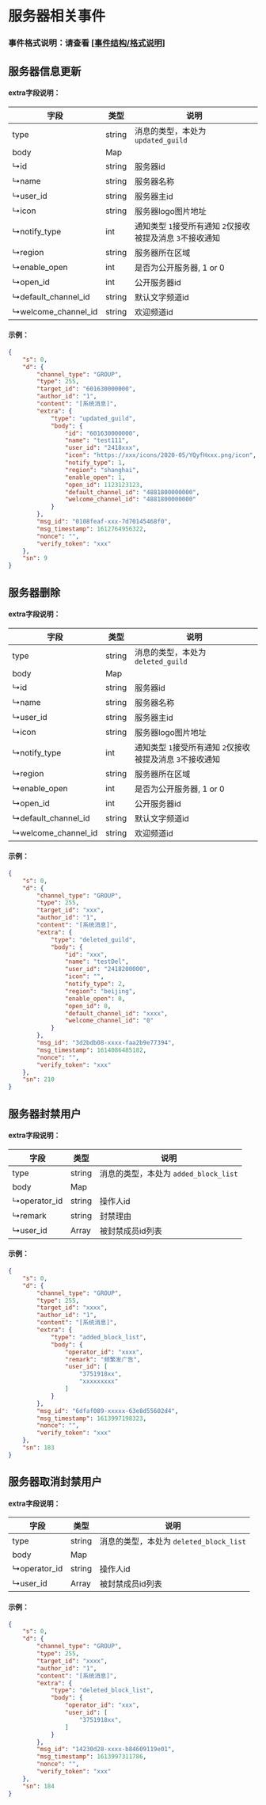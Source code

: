# 服务器相关事件

### 事件格式说明：请查看 [[事件结构/格式说明]](  https://developer.kaiheila.cn/doc/event/event-introduction )

## 服务器信息更新

#### extra字段说明：

| 字段                | 类型   | 说明                                                       |
| ------------------- | ------ | ---------------------------------------------------------- |
| type                | string | 消息的类型，本处为 `updated_guild`                         |
| body                | Map    |                                                            |
| ↳id                 | string | 服务器id                                                   |
| ↳name               | string | 服务器名称                                                 |
| ↳user_id            | string | 服务器主id                                                 |
| ↳icon               | string | 服务器logo图片地址                                         |
| ↳notify_type        | int    | 通知类型 `1`接受所有通知 `2`仅接收被提及消息 `3`不接收通知 |
| ↳region             | string | 服务器所在区域                                             |
| ↳enable_open        | int    | 是否为公开服务器, 1 or 0                                   |
| ↳open_id            | int    | 公开服务器id                                               |
| ↳default_channel_id | string | 默认文字频道id                                             |
| ↳welcome_channel_id | string | 欢迎频道id                                                 |

#### 示例：

```json
{
    "s": 0,
    "d": {
        "channel_type": "GROUP",
        "type": 255,
        "target_id": "601630000000",
        "author_id": "1",
        "content": "[系统消息]",
        "extra": {
            "type": "updated_guild",
            "body": {
                "id": "601630000000",
                "name": "test111",
                "user_id": "2418xxx",
                "icon": "https://xxx/icons/2020-05/YQyfHxxx.png/icon",
                "notify_type": 1,
                "region": "shanghai",
                "enable_open": 1,
                "open_id": 1123123123,
                "default_channel_id": "4881800000000",
                "welcome_channel_id": "4881800000000"
            }
        },
        "msg_id": "0108feaf-xxx-7d70145468f0",
        "msg_timestamp": 1612764956322,
        "nonce": "",
        "verify_token": "xxx"
    },
    "sn": 9
}
```


## 服务器删除

#### extra字段说明：

| 字段                | 类型   | 说明                                                       |
| ------------------- | ------ | ---------------------------------------------------------- |
| type                | string | 消息的类型，本处为 `deleted_guild`                         |
| body                | Map    |                                                            |
| ↳id                 | string | 服务器id                                                   |
| ↳name               | string | 服务器名称                                                 |
| ↳user_id            | string | 服务器主id                                                 |
| ↳icon               | string | 服务器logo图片地址                                         |
| ↳notify_type        | int    | 通知类型 `1`接受所有通知 `2`仅接收被提及消息 `3`不接收通知 |
| ↳region             | string | 服务器所在区域                                             |
| ↳enable_open        | int    | 是否为公开服务器, 1 or 0                                   |
| ↳open_id            | int    | 公开服务器id                                               |
| ↳default_channel_id | string | 默认文字频道id                                             |
| ↳welcome_channel_id | string | 欢迎频道id                                                 |

#### 示例：

```json
{
    "s": 0,
    "d": {
        "channel_type": "GROUP",
        "type": 255,
        "target_id": "xxx",
        "author_id": "1",
        "content": "[系统消息]",
        "extra": {
            "type": "deleted_guild",
            "body": {
                "id": "xxx",
                "name": "testDel",
                "user_id": "2418200000",
                "icon": "",
                "notify_type": 2,
                "region": "beijing",
                "enable_open": 0,
                "open_id": 0,
                "default_channel_id": "xxxx",
                "welcome_channel_id": "0"
            }
        },
        "msg_id": "3d2bdb08-xxxx-faa2b9e77394",
        "msg_timestamp": 1614086485182,
        "nonce": "",
        "verify_token": "xxx"
    },
    "sn": 210
}
```


## 服务器封禁用户

#### extra字段说明：

| 字段         | 类型   | 说明                                  |
| ------------ | ------ | ------------------------------------- |
| type         | string | 消息的类型，本处为 `added_block_list` |
| body         | Map    |                                       |
| ↳operator_id | string | 操作人id                              |
| ↳remark      | string | 封禁理由                              |
| ↳user_id     | Array  | 被封禁成员id列表                      |

#### 示例：

```json
{
    "s": 0,
    "d": {
        "channel_type": "GROUP",
        "type": 255,
        "target_id": "xxxx",
        "author_id": "1",
        "content": "[系统消息]",
        "extra": {
            "type": "added_block_list",
            "body": {
                "operator_id": "xxxx",
                "remark": "频繁发广告",
                "user_id": [
                    "3751918xx",
                    "xxxxxxxxx"
                ]
            }
        },
        "msg_id": "6dfaf089-xxxxx-63e8d55602d4",
        "msg_timestamp": 1613997198323,
        "nonce": "",
        "verify_token": "xxx"
    },
    "sn": 183
}
```


### 


## 服务器取消封禁用户

#### extra字段说明：

| 字段         | 类型   | 说明                                    |
| ------------ | ------ | --------------------------------------- |
| type         | string | 消息的类型，本处为 `deleted_block_list` |
| body         | Map    |                                         |
| ↳operator_id | string | 操作人id                                |
| ↳user_id     | Array  | 被封禁成员id列表                        |

#### 示例：

```json
{
    "s": 0,
    "d": {
        "channel_type": "GROUP",
        "type": 255,
        "target_id": "xxxx",
        "author_id": "1",
        "content": "[系统消息]",
        "extra": {
            "type": "deleted_block_list",
            "body": {
                "operator_id": "xxx",
                "user_id": [
                    "3751918xx",
                ]
            }
        },
        "msg_id": "14230d28-xxxx-b84609119e01",
        "msg_timestamp": 1613997311786,
        "nonce": "",
        "verify_token": "xxx"
    },
    "sn": 184
}
```

